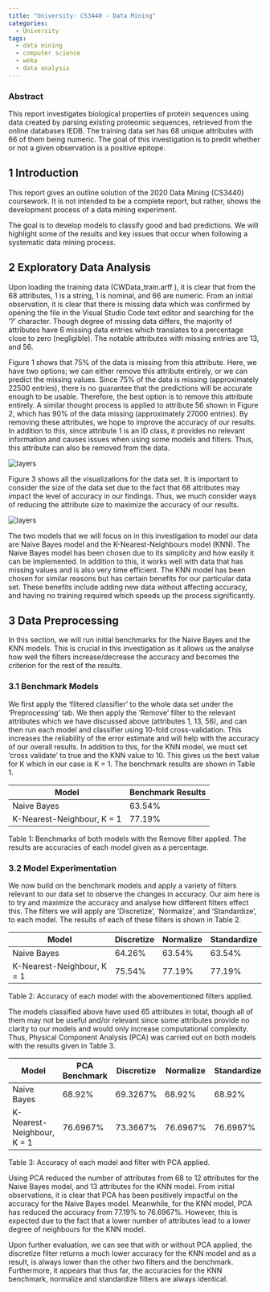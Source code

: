 ```yaml
---
title: "University: CS3440 - Data Mining"
categories:
  - University
tags:
  - data mining
  - computer science
  - weka
  - data analysis
---
```


### Abstract 
This report investigates biological properties of protein sequences using data created by
parsing existing proteomic sequences, retrieved from the online databases IEDB. The training
data set has 68 unique attributes with 66 of them being numeric. The goal of this investigation
is to predit whether or not a given observation is a positive epitope.

## 1 Introduction
This report gives an outline solution of the 2020 Data Mining (CS3440) coursework. It is not
intended to be a complete report, but rather, shows the development process of a data mining
experiment.

The goal is to develop models to classify good and bad predictions. We will highlight some of
the results and key issues that occur when following a systematic data mining process.

## 2 Exploratory Data Analysis
Upon loading the training data (CWData_train.arff ), it is clear that from the 68 attributes, 1 is
a string, 1 is nominal, and 66 are numeric. From an initial observation, it is clear that there is
missing data which was confirmed by opening the file in the Visual Studio Code text editor and
searching for the ‘?’ character. Though degree of missing data differs, the majority of attributes
have 6 missing data entries which translates to a percentage close to zero (negligible). The notable
attributes with missing entries are 13, and 56.

Figure 1 shows that 75% of the data is missing from this attribute. Here, we have two options;
we can either remove this attribute entirely, or we can predict the missing values. Since 75% of
the data is missing (approximately 22500 entries), there is no guarantee that the predictions will
be accurate enough to be usable. Therefore, the best option is to remove this attribute entirely.
A similar thought process is applied to attribute 56 shown in Figure 2, which has 90% of the data
missing (approximately 27000 entries). By removing these attributes, we hope to improve the
accuracy of our results. In addition to this, since attribute 1 is an ID class, it provides no relevant
information and causes issues when using some models and filters. Thus, this attribute can also
be removed from the data.

![layers](https://i.imgur.com/OSr9CNT.png)

Figure 3 shows all the visualizations for the data set. It is important to consider the size of the
data set due to the fact that 68 attributes may impact the level of accuracy in our findings. Thus,
we much consider ways of reducing the attribute size to maximize the accuracy of our results.

![layers](https://i.imgur.com/0lK5Asx.png)

The two models that we will focus on in this investigation to model our data are Naive
Bayes model and the K-Nearest-Neighbours model (KNN). The Naive Bayes model has been chosen due to its simplicity and how easily it can be implemented. In addition to this, it
works well with data that has missing values and is also very time efficient. The KNN model has
been chosen for similar reasons but has certain benefits for our particular data set. These benefits
include adding new data without affecting accuracy, and having no training required which speeds
up the process significantly.

## 3 Data Preprocessing
In this section, we will run initial benchmarks for the Naive Bayes and the KNN models. This is
crucial in this investigation as it allows us the analyse how well the filters increase/decrease the
accuracy and becomes the criterion for the rest of the results.

### 3.1 Benchmark Models
We first apply the ‘filtered classifier’ to the whole data set under the ‘Preprocessing’ tab. We then
apply the ‘Remove’ filter to the relevant attributes which we have discussed above (attributes 1,
13, 56), and can then run each model and classifier using 10-fold cross-validation. This increases
the reliability of the error estimate and will help with the accuracy of our overall results. In
addition to this, for the KNN model, we must set ‘cross validate’ to true and the KNN value to
10. This gives us the best value for K which in our case is K = 1. The benchmark results are
shown in Table 1.
  
|           Model            | Benchmark Results |
|----------------------------|-------------------|
|         Naive Bayes        |       63.54%      |
| K-Nearest-Neighbour, K = 1 |       77.19%      |

Table 1: Benchmarks of both models with the Remove filter applied. The results are accuracies of each model given as a percentage.

### 3.2 Model Experimentation
We now build on the benchmark models and apply a variety of filters relevant to our data set
to observe the changes in accuracy. Our aim here is to try and maximize the accuracy and
analyse how different filters effect this. The filters we will apply are ‘Discretize’, ‘Normalize’, and
‘Standardize’, to each model. The results of each of these filters is shown in Table 2.

|           Model            | Discretize | Normalize | Standardize |
|----------------------------|------------|-----------|-------------|
|         Naive Bayes        |   64.26%   |  63.54%   |    63.54%   |  
| K-Nearest-Neighbour, K = 1 |   75.54%   |  77.19%   |    77.19%   |

Table 2: Accuracy of each model with the abovementioned filters applied.

The models classified above have used 65 attributes in total, though all of them may not be
useful and/or relevant since some attributes provide no clarity to our models and would only
increase computational complexity. Thus, Physical Component Analysis (PCA) was carried out
on both models with the results given in Table 3.

|           Model            | PCA Benchmark | Discretize | Normalize | Standardize |
|----------------------------|---------------|------------|-----------|-------------|
|         Naive Bayes        |     68.92%    |  69.3267%  |  68.92%   |    68.92%   |  
| K-Nearest-Neighbour, K = 1 |    76.6967%   |  73.3667%  |  76.6967% |   76.6967%  |

Table 3: Accuracy of each model and filter with PCA applied.

Using PCA reduced the number of attributes from 68 to 12 attributes for the Naive Bayes
model, and 13 attributes for the KNN model. From initial observations, it is clear that PCA has
been positively impactful on the accuracy for the Naive Bayes model. Meanwhile, for the KNN
model, PCA has reduced the accuracy from 77.19% to 76.6967%. However, this is expected due
to the fact that a lower number of attributes lead to a lower degree of neighbours for the KNN
model.

Upon further evaluation, we can see that with or without PCA applied, the discretize filter
returns a much lower accuracy for the KNN model and as a result, is always lower than the other
two filters and the benchmark. Furthermore, it appears that thus far, the accuracies for the KNN
benchmark, normalize and standardize filters are always identical.
